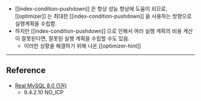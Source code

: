 - [[index-condition-pushdown]] 은 항상 성능 향상에 도움이 되므로, [[optimizer]] 는 최대한 [[index-condition-pushdown]] 을 사용하는 방향으로 실행계획을 수립함.
- 하지만 [[index-condition-pushdown]] 으로 인해서 여러 실행 계획의 비용 계산이 잘못된다면, 잘못된 실행 계획을 수립할 수도 있음.
	- 이러한 상황을 해결하기 위해 나온 [[optimizer-hint]]

---
## Reference
 -  [Real MySQL 8.0 (1권)](https://product.kyobobook.co.kr/detail/S000001766482)
	- 9.4.2.10 NO_ICP